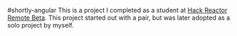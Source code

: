 #shortly-angular
This is a project I completed as a student at [Hack Reactor Remote Beta](http://www.hackreactor.com/remote-beta). This project started out with a pair, but was later adopted as a solo project by myself.
